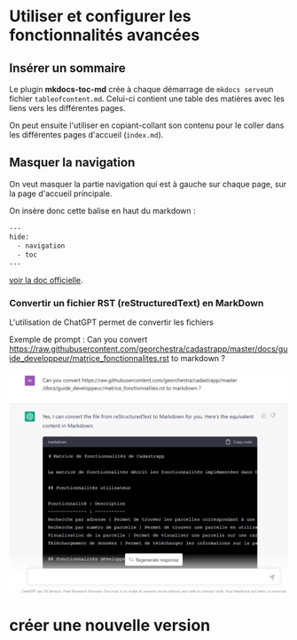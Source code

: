 # Utiliser et configurer les fonctionnalités avancées



## Insérer un sommaire

Le plugin **mkdocs-toc-md**  crée à chaque démarrage de `mkdocs serve`un fichier `tableofcontent.md`. Celui-ci contient une table des matières avec les liens vers les différentes pages.

On peut ensuite l'utiliser en copiant-collant son contenu pour le coller dans les différentes pages d'accueil (`index.md`).



## Masquer la navigation

On veut masquer la partie navigation qui est à gauche sur chaque page, sur la page d'accueil principale.

On insère donc cette balise en haut du markdown :

```
---
hide:
  - navigation
  - toc
---
```

[voir la doc officielle](https://squidfunk.github.io/mkdocs-material/setup/setting-up-navigation/#hiding-the-sidebars).


### Convertir un fichier RST (reStructuredText) en MarkDown

L'utilisation de ChatGPT permet de convertir les fichiers

Exemple de prompt :
Can you convert https://raw.githubusercontent.com/georchestra/cadastrapp/master/docs/guide_developpeur/matrice_fonctionnalites.rst to markdown ?

![image info](./images/prompt_chatgpt.PNG)

# créer une nouvelle version
